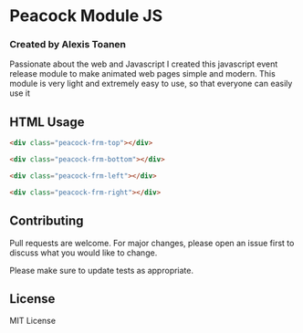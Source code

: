 # Peacock Module JS

### Created by Alexis Toanen

Passionate about the web and Javascript I created this javascript event release module to make animated web pages simple and modern. This module is very light and extremely easy to use, so that everyone can easily use it

## HTML Usage

```html
<div class="peacock-frm-top"></div>
```
```html
<div class="peacock-frm-bottom"></div>
```
```html
<div class="peacock-frm-left"></div>
```
```html
<div class="peacock-frm-right"></div>
```

## Contributing
Pull requests are welcome. For major changes, please open an issue first to discuss what you would like to change.

Please make sure to update tests as appropriate.

## License

MIT License